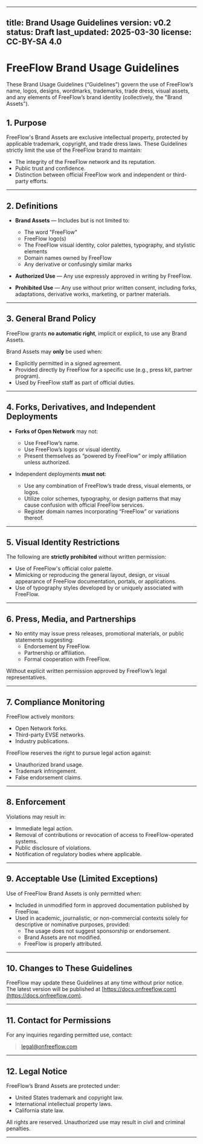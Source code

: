 <!-- SPDX-License-Identifier: CC-BY-SA-4.0 -->

---
title: Brand Usage Guidelines
version: v0.2
status: Draft
last_updated: 2025-03-30
license: CC-BY-SA 4.0
---

# FreeFlow Brand Usage Guidelines

These Brand Usage Guidelines (“Guidelines”) govern the use of FreeFlow’s name, logos, designs, wordmarks, trademarks, trade dress, visual assets, and any elements of FreeFlow’s brand identity (collectively, the "Brand Assets").

## 1. Purpose

FreeFlow's Brand Assets are exclusive intellectual property, protected by applicable trademark, copyright, and trade dress laws. These Guidelines strictly limit the use of the FreeFlow brand to maintain:
- The integrity of the FreeFlow network and its reputation.
- Public trust and confidence.
- Distinction between official FreeFlow work and independent or third-party efforts.

---

## 2. Definitions

- **Brand Assets** — Includes but is not limited to:  
   - The word "FreeFlow"  
   - FreeFlow logo(s)  
   - The FreeFlow visual identity, color palettes, typography, and stylistic elements  
   - Domain names owned by FreeFlow  
   - Any derivative or confusingly similar marks

- **Authorized Use** — Any use expressly approved in writing by FreeFlow.

- **Prohibited Use** — Any use without prior written consent, including forks, adaptations, derivative works, marketing, or partner materials.

---

## 3. General Brand Policy

FreeFlow grants **no automatic right**, implicit or explicit, to use any Brand Assets.

Brand Assets may **only** be used when:
- Explicitly permitted in a signed agreement.
- Provided directly by FreeFlow for a specific use (e.g., press kit, partner program).
- Used by FreeFlow staff as part of official duties.

---

## 4. Forks, Derivatives, and Independent Deployments

- **Forks of Open Network** may not:
   - Use FreeFlow’s name.
   - Use FreeFlow’s logos or visual identity.
   - Present themselves as “powered by FreeFlow” or imply affiliation unless authorized.
   
- Independent deployments **must not**:
   - Use any combination of FreeFlow’s trade dress, visual elements, or logos.
   - Utilize color schemes, typography, or design patterns that may cause confusion with official FreeFlow services.
   - Register domain names incorporating “FreeFlow” or variations thereof.

---

## 5. Visual Identity Restrictions

The following are **strictly prohibited** without written permission:
- Use of FreeFlow's official color palette.
- Mimicking or reproducing the general layout, design, or visual appearance of FreeFlow documentation, portals, or applications.
- Use of typography styles developed by or uniquely associated with FreeFlow.

---

## 6. Press, Media, and Partnerships

- No entity may issue press releases, promotional materials, or public statements suggesting:
   - Endorsement by FreeFlow.
   - Partnership or affiliation.
   - Formal cooperation with FreeFlow.

Without explicit written permission approved by FreeFlow’s legal representatives.

---

## 7. Compliance Monitoring

FreeFlow actively monitors:
- Open Network forks.
- Third-party EVSE networks.
- Industry publications.

FreeFlow reserves the right to pursue legal action against:
- Unauthorized brand usage.
- Trademark infringement.
- False endorsement claims.

---

## 8. Enforcement

Violations may result in:
- Immediate legal action.
- Removal of contributions or revocation of access to FreeFlow-operated systems.
- Public disclosure of violations.
- Notification of regulatory bodies where applicable.

---

## 9. Acceptable Use (Limited Exceptions)

Use of FreeFlow Brand Assets is only permitted when:
- Included in unmodified form in approved documentation published by FreeFlow.
- Used in academic, journalistic, or non-commercial contexts solely for descriptive or nominative purposes, provided:
   - The usage does not suggest sponsorship or endorsement.
   - Brand Assets are not modified.
   - FreeFlow is properly attributed.

---

## 10. Changes to These Guidelines

FreeFlow may update these Guidelines at any time without prior notice.  
The latest version will be published at [https://docs.onfreeflow.com](https://docs.onfreeflow.com).

---

## 11. Contact for Permissions

For any inquiries regarding permitted use, contact:

> legal@onfreeflow.com

---

## 12. Legal Notice

FreeFlow’s Brand Assets are protected under:
- United States trademark and copyright law.
- International intellectual property laws.
- California state law.

All rights are reserved. Unauthorized use may result in civil and criminal penalties.

---